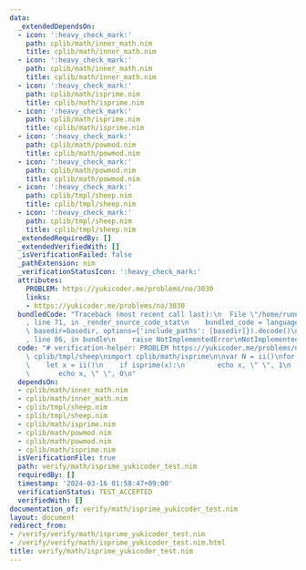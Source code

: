 ```yaml
---
data:
  _extendedDependsOn:
  - icon: ':heavy_check_mark:'
    path: cplib/math/inner_math.nim
    title: cplib/math/inner_math.nim
  - icon: ':heavy_check_mark:'
    path: cplib/math/inner_math.nim
    title: cplib/math/inner_math.nim
  - icon: ':heavy_check_mark:'
    path: cplib/math/isprime.nim
    title: cplib/math/isprime.nim
  - icon: ':heavy_check_mark:'
    path: cplib/math/isprime.nim
    title: cplib/math/isprime.nim
  - icon: ':heavy_check_mark:'
    path: cplib/math/powmod.nim
    title: cplib/math/powmod.nim
  - icon: ':heavy_check_mark:'
    path: cplib/math/powmod.nim
    title: cplib/math/powmod.nim
  - icon: ':heavy_check_mark:'
    path: cplib/tmpl/sheep.nim
    title: cplib/tmpl/sheep.nim
  - icon: ':heavy_check_mark:'
    path: cplib/tmpl/sheep.nim
    title: cplib/tmpl/sheep.nim
  _extendedRequiredBy: []
  _extendedVerifiedWith: []
  _isVerificationFailed: false
  _pathExtension: nim
  _verificationStatusIcon: ':heavy_check_mark:'
  attributes:
    PROBLEM: https://yukicoder.me/problems/no/3030
    links:
    - https://yukicoder.me/problems/no/3030
  bundledCode: "Traceback (most recent call last):\n  File \"/home/runner/.local/lib/python3.10/site-packages/onlinejudge_verify/documentation/build.py\"\
    , line 71, in _render_source_code_stat\n    bundled_code = language.bundle(stat.path,\
    \ basedir=basedir, options={'include_paths': [basedir]}).decode()\n  File \"/home/runner/.local/lib/python3.10/site-packages/onlinejudge_verify/languages/nim.py\"\
    , line 86, in bundle\n    raise NotImplementedError\nNotImplementedError\n"
  code: "# verification-helper: PROBLEM https://yukicoder.me/problems/no/3030\ninclude\
    \ cplib/tmpl/sheep\nimport cplib/math/isprime\n\nvar N = ii()\nfor i in 0..<N:\n\
    \    let x = ii()\n    if isprime(x):\n        echo x, \" \", 1\n    else:\n \
    \       echo x, \" \", 0\n"
  dependsOn:
  - cplib/math/inner_math.nim
  - cplib/math/inner_math.nim
  - cplib/tmpl/sheep.nim
  - cplib/tmpl/sheep.nim
  - cplib/math/isprime.nim
  - cplib/math/powmod.nim
  - cplib/math/powmod.nim
  - cplib/math/isprime.nim
  isVerificationFile: true
  path: verify/math/isprime_yukicoder_test.nim
  requiredBy: []
  timestamp: '2024-03-16 01:58:47+09:00'
  verificationStatus: TEST_ACCEPTED
  verifiedWith: []
documentation_of: verify/math/isprime_yukicoder_test.nim
layout: document
redirect_from:
- /verify/verify/math/isprime_yukicoder_test.nim
- /verify/verify/math/isprime_yukicoder_test.nim.html
title: verify/math/isprime_yukicoder_test.nim
---
```


